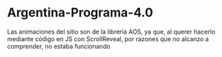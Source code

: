 # Argentina-Programa-4.0

Las animaciones del sitio son de la librería AOS, ya que, al querer hacerlo mediante código en JS con ScrollReveal, por razones que no alcanzo a comprender, no estaba funcionando
